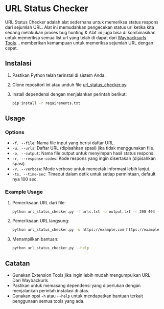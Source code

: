 # URL Status Checker

URL Status Checker adalah alat sederhana untuk memeriksa status respons dari sejumlah URL. Alat ini memudahkan pengecekan status url ketika kita sedang melakukan proses bug hunting & Alat ini juga bisa di kombinasikan  untuk memeriksa semua list url yang telah di dapat dari  [Waybacksurls Tools](https://www.geeksforgeeks.org/waybackurls-fetch-all-the-urls-that-the-wayback-machine-knows-about-for-a-domain).
 , memberikan kemampuan untuk memeriksa sejumlah URL dengan cepat.

## Instalasi

1. Pastikan Python telah terinstal di sistem Anda.
2. Clone repositori ini atau unduh file [url_status_checker.py](url_status_checker.py).
3. Install dependensi dengan menjalankan perintah berikut:

    ```bash
    pip install -r requirements.txt
    ```

## Usage

### Options
- `-f, --file`: Nama file input yang berisi daftar URL.
- `-u, --urls`: Daftar URL (dipisahkan spasi) jika tidak menggunakan file.
- `-o, --output`: Nama file output untuk menyimpan hasil status respons.
- `-r, --response-codes`: Kode respons yang ingin disertakan (dipisahkan spasi).
- `-v, --verbose`: Mode verbose untuk mencetak informasi lebih lanjut.
- `-ts, --time-sec`: Timeout dalam detik untuk setiap permintaan, default nya 100 sec.

### Example Usage

1. Pemeriksaan URL dari file:

    ```bash
    python url_status_checker.py -f urls.txt -o output.txt -r 200 404 -v
    ```

2. Pemeriksaan URL langsung:

    ```bash
    python url_status_checker.py -u https://example.com https://example.org -o output.txt
    ```

3. Menampilkan bantuan:

    ```bash
    python url_status_checker.py --help
    ```

## Catatan
- Gunakan Extension Tools jika ingin lebih mudah mengumpulkan URL Dari Waybackurls
- Pastikan untuk memasang dependensi yang diperlukan dengan menjalankan perintah instalasi di atas.
- Gunakan opsi `-h` atau `--help` untuk mendapatkan bantuan terkait penggunaan semua tools yang ada.

